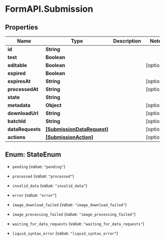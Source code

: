 # FormAPI.Submission

## Properties
Name | Type | Description | Notes
------------ | ------------- | ------------- | -------------
**id** | **String** |  | 
**test** | **Boolean** |  | 
**editable** | **Boolean** |  | [optional] 
**expired** | **Boolean** |  | 
**expiresAt** | **String** |  | [optional] 
**processedAt** | **String** |  | [optional] 
**state** | **String** |  | 
**metadata** | **Object** |  | [optional] 
**downloadUrl** | **String** |  | [optional] 
**batchId** | **String** |  | [optional] 
**dataRequests** | [**[SubmissionDataRequest]**](SubmissionDataRequest.md) |  | [optional] 
**actions** | [**[SubmissionAction]**](SubmissionAction.md) |  | [optional] 


<a name="StateEnum"></a>
## Enum: StateEnum


* `pending` (value: `"pending"`)

* `processed` (value: `"processed"`)

* `invalid_data` (value: `"invalid_data"`)

* `error` (value: `"error"`)

* `image_download_failed` (value: `"image_download_failed"`)

* `image_processing_failed` (value: `"image_processing_failed"`)

* `waiting_for_data_requests` (value: `"waiting_for_data_requests"`)

* `liquid_syntax_error` (value: `"liquid_syntax_error"`)




